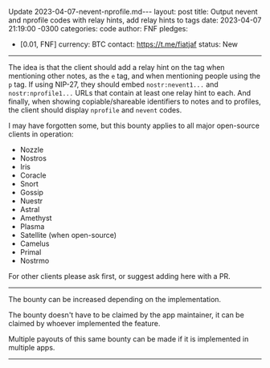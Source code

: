 Update 2023-04-07-nevent-nprofile.md---
layout: post
title:  Output nevent and nprofile codes with relay hints, add relay hints to tags
date:   2023-04-07 21:19:00 -0300
categories: code
author: FNF
pledges:
  - [0.01, FNF]
currency: BTC
contact: https://t.me/fiatjaf
status: New
---

The idea is that the client should add a relay hint on the tag when mentioning other notes, as the `e` tag, and when mentioning people using the `p` tag. If using NIP-27, they should embed `nostr:nevent1...` and `nostr:nprofile1...` URLs that contain at least one relay hint to each. And finally, when showing copiable/shareable identifiers to notes and to profiles, the client should display `nprofile` and `nevent` codes.

I may have forgotten some, but this bounty applies to all major open-source clients in operation:

 - Nozzle
 - Nostros
 - Iris
 - Coracle
 - Snort
 - Gossip
 - Nuestr
 - Astral
 - Amethyst
 - Plasma
 - Satellite (when open-source)
 - Camelus
 - Primal
 - Nostrmo

For other clients please ask first, or suggest adding here with a PR.

---

The bounty can be increased depending on the implementation.

The bounty doesn't have to be claimed by the app maintainer, it can be claimed by whoever implemented the feature.

Multiple payouts of this same bounty can be made if it is implemented in multiple apps.

---
